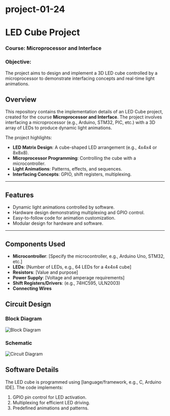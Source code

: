 # project-01-24
# LED Cube Project

### Course: Microprocessor and Interface  
### Objective: 
The project aims to design and implement a 3D LED cube controlled by a microprocessor to demonstrate interfacing concepts and real-time light animations.



## Overview
This repository contains the implementation details of an LED Cube project, created for the course **Microprocessor and Interface**. The project involves interfacing a microprocessor (e.g., Arduino, STM32, PIC, etc.) with a 3D array of LEDs to produce dynamic light animations.

The project highlights:
- **LED Matrix Design**: A cube-shaped LED arrangement (e.g., 4x4x4 or 8x8x8).
- **Microprocessor Programming**: Controlling the cube with a microcontroller.
- **Light Animations**: Patterns, effects, and sequences.
- **Interfacing Concepts**: GPIO, shift registers, multiplexing.

---

## Features
- Dynamic light animations controlled by software.
- Hardware design demonstrating multiplexing and GPIO control.
- Easy-to-follow code for animation customization.
- Modular design for hardware and software.

---

## Components Used
- **Microcontroller**: [Specify the microcontroller, e.g., Arduino Uno, STM32, etc.]
- **LEDs**: [Number of LEDs, e.g., 64 LEDs for a 4x4x4 cube]
- **Resistors**: [Value and purpose]
- **Power Supply**: [Voltage and amperage requirements]
- **Shift Registers/Drivers**: (e.g., 74HC595, ULN2003)
- **Connecting Wires**



## Circuit Design
### Block Diagram
![Block Diagram](media/block_diagram.png)

### Schematic
![Circuit Diagram](media/circuit_diagram.png)



## Software Details
The LED cube is programmed using [language/framework, e.g., C, Arduino IDE]. The code implements:
1. GPIO pin control for LED activation.
2. Multiplexing for efficient LED driving.
3. Predefined animations and patterns.


